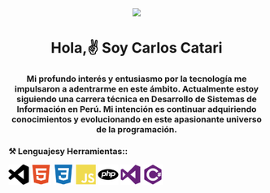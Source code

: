 <div id="header" align="center">
  <img src="https://media.giphy.com/media/v1.Y2lkPTc5MGI3NjExaGN1YWJ6bDV1c3RnOWt4OXY3OHA0cmZ0cTcweTRhODZxamZ4ODRhdiZlcD12MV9pbnRlcm5hbF9naWZfYnlfaWQmY3Q9Zw/VTtANKl0beDFQRLDTh/giphy.gif" width="200">
  <h1>Hola,✌️ Soy Carlos Catari</h1>
  <h3>Mi profundo interés y entusiasmo por la tecnología me impulsaron a adentrarme en este ámbito. Actualmente estoy siguiendo una carrera técnica en Desarrollo de Sistemas de Información en Perú. Mi intención es continuar adquiriendo conocimientos y evolucionando en este apasionante universo de la programación. </h3>
</div>
<div  align="left">
  <h3>⚒ Lenguajesy Herramientas::</h3>
  <img src="https://github.com/devicons/devicon/blob/master/icons/vscode/vscode-plain.svg" title="VSCode" alt="VSCode" width="40" height="40">
  <img src="https://github.com/devicons/devicon/blob/master/icons/html5/html5-plain.svg" title="HTML5" alt="HTML5" width="40" height="40">
  <img src="https://github.com/devicons/devicon/blob/master/icons/css3/css3-plain.svg" title="CSS3" alt="CSS3" width="40" height="40">
  <img src="https://github.com/devicons/devicon/blob/master/icons/javascript/javascript-plain.svg" title="JavaScript" alt="JavaScript" width="40" height="40">
  <img src="https://github.com/devicons/devicon/blob/master/icons/php/php-plain.svg" title="PHP" alt="PHP" width="40" height="40">
  <img src="https://github.com/devicons/devicon/blob/master/icons/visualstudio/visualstudio-plain.svg" title="VisualStudio" alt="VisualStudio" width="40" height="40">
  <img src="https://github.com/devicons/devicon/blob/master/icons/csharp/csharp-plain.svg" title="csharp" alt="csharp" width="40" height="40">
</div>
